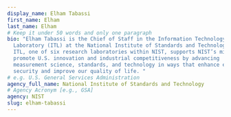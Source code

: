 ```yaml
---
display_name: Elham Tabassi
first_name: Elham
last_name: Elham
# Keep it under 50 words and only one paragraph
bio: "Elham Tabassi is the Chief of Staff in the Information Technology
  Laboratory (ITL) at the National Institute of Standards and Technology (NIST).
  ITL, one of six research laboratories within NIST, supports NIST’s mission to
  promote U.S. innovation and industrial competitiveness by advancing
  measurement science, standards, and technology in ways that enhance economic
  security and improve our quality of life. "
# e.g. U.S. General Services Administration
agency_full_name: National Institute of Standards and Technology
# Agency Acronym [e.g., GSA]
agency: NIST
slug: elham-tabassi
---
```

